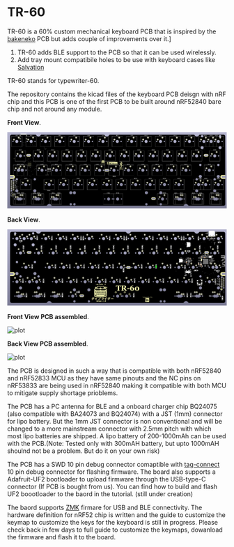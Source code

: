 # TR-60
TR-60 is a 60% custom mechanical keyboard PCB that is inspired by the  [bakeneko](https://github.com/kkatano/bakeneko-60) PCB but adds couple of improvements over it.]

1. TR-60 adds BLE support to the PCB so that it can be used wirelessly.
2. Add tray mount compatibile holes to be use with keyboard cases like [Salvation](https://ilumkb.com/products/wilba-tech-salvation-keyboard)

TR-60 stands for typewriter-60.

The repository contains the kicad files of the keyboard PCB deisgn with nRF chip and this PCB is one of the first PCB to be built around nRF52840 bare chip and not around any module.

<strong>Front View</strong>.

![plot](./Assets/Images/Front.png)

<strong>Back View</strong>.

![plot](./Assets/Images/Back.png)

<strong>Front View PCB assembled</strong>.

![plot](./Assets/Images/real_front.png)

<strong>Back View PCB assembled</strong>.

![plot](./Assets/Images/real_back.png)

The PCB is designed in such a way that is compatible with both nRF52840 and nRF52833 MCU as they have same pinouts and the NC pins on nRF53833 are being used in nRF52840 making it compatible with both MCU to mitigate supply shortage prioblems.

The PCB has a PC antenna for BLE and a onboard charger chip BQ24075 (also compatible with BA24073 and BQ24074) with a JST (1mm) connector for lipo battery. But the 1mm JST connector is non conventional and will be changed to a more mainstream connector with 2.5mm pitch with which most lipo batteries are shipped. A lipo battery of 200-1000mAh can be used with the PCB.(Note: Tested only with 300mAH battery, but upto 1000mAH shoulnd not be a problem. But do it on your own risk)

The PCB has a SWD 10 pin debug connector comaptible with [tag-connect](https://www.tag-connect.com/product/tc2050-idc-nl-050-all) 10 pin debug connector for flashing firmware.
The board also supports a Adafruit-UF2 bootloader to upload firmware through the USB-type-C connector (If PCB is bought from us). You can find how to build and flash UF2 boootloader to the baord in the tutorial. (still under creation)

The baord supports [ZMK](https://zmk.dev/) firmare for USB and BLE connectivity. The hardware definition for nRF52 chip is written and the guide to customize the keymap to customize the keys for the keyboard is still in progress. Please check back in few days to full guide to customize the keymaps, dowanload the firmware and flash it to the board. 



